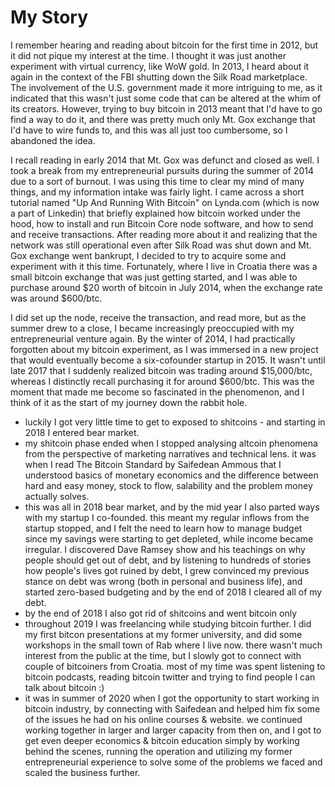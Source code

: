 # My Story

I remember hearing and reading about bitcoin for the first time in 2012, but it did not pique my interest at the time. I thought it was just another experiment with virtual currency, like WoW gold. In 2013, I heard about it again in the context of the FBI shutting down the Silk Road marketplace. The involvement of the U.S. government made it more intriguing to me, as it indicated that this wasn't just some code that can be altered at the whim of its creators. However, trying to buy bitcoin in 2013 meant that I'd have to go find a way to do it, and there was pretty much only Mt. Gox exchange that I'd have to wire funds to, and this was all just too cumbersome, so I abandoned the idea.

I recall reading in early 2014 that Mt. Gox was defunct and closed as well. I took a break from my entrepreneurial pursuits during the summer of 2014 due to a sort of burnout. I was using this time to clear my mind of many things, and my information intake was fairly light. I came across a short tutorial named "Up And Running With Bitcoin" on Lynda.com (which is now a part of Linkedin) that briefly explained how bitcoin worked under the hood, how to install and run Bitcoin Core node software, and how to send and receive transactions. After reading more about it and realizing that the network was still operational even after Silk Road was shut down and Mt. Gox exchange went bankrupt, I decided to try to acquire some and experiment with it this time. Fortunately, where I live in Croatia there was a small bitcoin exchange that was just getting started, and I was able to purchase around $20 worth of bitcoin in July 2014, when the exchange rate was around $600/btc.

I did set up the node, receive the transaction, and read more, but as the summer drew to a close, I became increasingly preoccupied with my entrepreneurial venture again. By the winter of 2014, I had practically forgotten about my bitcoin experiment, as I was immersed in a new project that would eventually become a six-cofounder startup in 2015. It wasn't until late 2017 that I suddenly realized bitcoin was trading around $15,000/btc, whereas I distinctly recall purchasing it for around $600/btc. This was the moment that made me become so fascinated in the phenomenon, and I think of it as the start of my journey down the rabbit hole.

* luckily I got very little time to get to exposed to shitcoins - and starting in 2018 I entered bear market.
* my shitcoin phase ended when I stopped analysing altcoin phenomena from the perspective of marketing narratives and technical lens. it was when I read The Bitcoin Standard by Saifedean Ammous that I understood basics of monetary economics and the difference between hard and easy money, stock to flow, salability and the problem money actually solves.
* this was all in 2018 bear market, and by the mid year I also parted ways with my startup I co-founded. this meant my regular inflows from the startup stopped, and I felt the need to learn how to manage budget since my savings were starting to get depleted, while income became irregular. I discovered Dave Ramsey show and his teachings on why people should get out of debt, and by listening to hundreds of stories how people's lives got ruined by debt, I grew convinced my previous stance on debt was wrong (both in personal and business life), and started zero-based budgeting and by the end of 2018 I cleared all of my debt.
* by the end of 2018 I also got rid of shitcoins and went bitcoin only
* throughout 2019 I was freelancing while studying bitcoin further. I did my first bitcon presentations at my former university, and did some workshops in the small town of Rab where I live now. there wasn't much interest from the public at the time, but I slowly got to connect with couple of bitcoiners from Croatia. most of my time was spent listening to bitcoin podcasts, reading bitcoin twitter and trying to find people I can talk about bitcoin :)
* it was in summer of 2020 when I got the opportunity to start working in bitcoin industry, by connecting with Saifedean and helped him fix some of the issues he had on his online courses & website. we continued working together in larger and larger capacity from then on, and I got to get even deeper economics & bitcoin education simply by working behind the scenes, running the operation and utilizing my former entrepreneurial experience to solve some of the problems we faced and scaled the business further.
